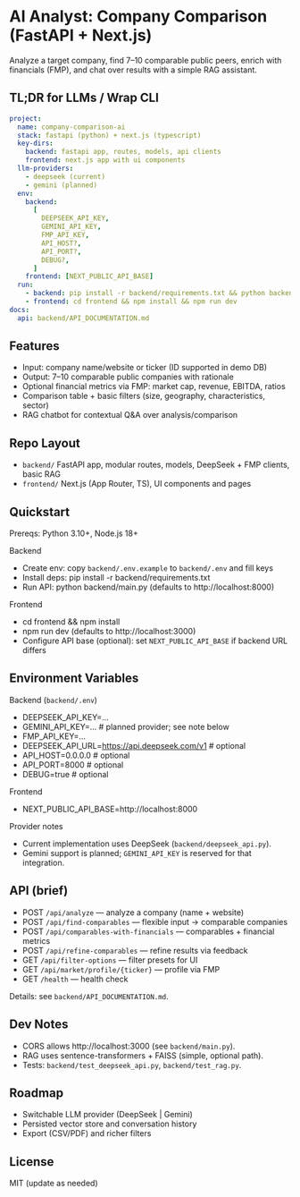 # AI Analyst: Company Comparison (FastAPI + Next.js)

Analyze a target company, find 7–10 comparable public peers, enrich with financials (FMP), and chat over results with a simple RAG assistant.

## TL;DR for LLMs / Wrap CLI

```yaml
project:
  name: company-comparison-ai
  stack: fastapi (python) + next.js (typescript)
  key-dirs:
    backend: fastapi app, routes, models, api clients
    frontend: next.js app with ui components
  llm-providers:
    - deepseek (current)
    - gemini (planned)
  env:
    backend:
      [
        DEEPSEEK_API_KEY,
        GEMINI_API_KEY,
        FMP_API_KEY,
        API_HOST?,
        API_PORT?,
        DEBUG?,
      ]
    frontend: [NEXT_PUBLIC_API_BASE]
  run:
    - backend: pip install -r backend/requirements.txt && python backend/main.py
    - frontend: cd frontend && npm install && npm run dev
docs:
  api: backend/API_DOCUMENTATION.md
```

## Features

- Input: company name/website or ticker (ID supported in demo DB)
- Output: 7–10 comparable public companies with rationale
- Optional financial metrics via FMP: market cap, revenue, EBITDA, ratios
- Comparison table + basic filters (size, geography, characteristics, sector)
- RAG chatbot for contextual Q&A over analysis/comparison

## Repo Layout

- `backend/` FastAPI app, modular routes, models, DeepSeek + FMP clients, basic RAG
- `frontend/` Next.js (App Router, TS), UI components and pages

## Quickstart

Prereqs: Python 3.10+, Node.js 18+

Backend

- Create env: copy `backend/.env.example` to `backend/.env` and fill keys
- Install deps: pip install -r backend/requirements.txt
- Run API: python backend/main.py (defaults to http://localhost:8000)

Frontend

- cd frontend && npm install
- npm run dev (defaults to http://localhost:3000)
- Configure API base (optional): set `NEXT_PUBLIC_API_BASE` if backend URL differs

## Environment Variables

Backend (`backend/.env`)

- DEEPSEEK_API_KEY=...
- GEMINI_API_KEY=... # planned provider; see note below
- FMP_API_KEY=...
- DEEPSEEK_API_URL=https://api.deepseek.com/v1 # optional
- API_HOST=0.0.0.0 # optional
- API_PORT=8000 # optional
- DEBUG=true # optional

Frontend

- NEXT_PUBLIC_API_BASE=http://localhost:8000

Provider notes

- Current implementation uses DeepSeek (`backend/deepseek_api.py`).
- Gemini support is planned; `GEMINI_API_KEY` is reserved for that integration.

## API (brief)

- POST `/api/analyze` — analyze a company (name + website)
- POST `/api/find-comparables` — flexible input → comparable companies
- POST `/api/comparables-with-financials` — comparables + financial metrics
- POST `/api/refine-comparables` — refine results via feedback
- GET `/api/filter-options` — filter presets for UI
- GET `/api/market/profile/{ticker}` — profile via FMP
- GET `/health` — health check

Details: see `backend/API_DOCUMENTATION.md`.

## Dev Notes

- CORS allows http://localhost:3000 (see `backend/main.py`).
- RAG uses sentence-transformers + FAISS (simple, optional path).
- Tests: `backend/test_deepseek_api.py`, `backend/test_rag.py`.

## Roadmap

- Switchable LLM provider (DeepSeek | Gemini)
- Persisted vector store and conversation history
- Export (CSV/PDF) and richer filters

## License

MIT (update as needed)
